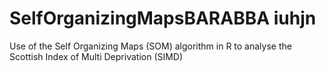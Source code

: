 
# SelfOrganizingMapsBARABBA iuhjn

Use of the Self Organizing Maps (SOM) algorithm in R to analyse the Scottish Index of Multi Deprivation (SIMD)
